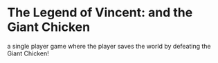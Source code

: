 # The Legend of Vincent: and the Giant Chicken
a single player game where the player saves the world by defeating the Giant Chicken!
